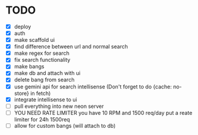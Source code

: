# TODO

- [x] deploy
- [x] auth
- [x] make scaffold ui
- [x] find difference between url and normal search
- [x] make regex for search
- [x] fix search functionality
- [x] make bangs
- [x] make db and attach with ui
- [x] delete bang from search
- [x] use gemini api for search intellisense (Don't forget to do {cache: no-store} in fetch)
- [x] integrate intellisense to ui
- [ ] pull everything into new neon server
- [ ] YOU NEED RATE LIMITER you have 10 RPM and 1500 req/day put a reate limiter for 24h 1500req
- [ ] allow for custom bangs (will attach to db)
